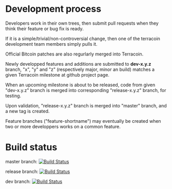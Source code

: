 
# Development process #

Developers work in their own trees, then submit pull requests when
they think their feature or bug fix is ready.

If it is a simple/trivial/non-controversial change, then one of the
terracoin development team members simply pulls it.

Official Bitcoin patches are also regurlarly merged into Terracoin.

Newly developped features and additions are submitted to **dev-x.y.z** branch,
"x", "y" and "z" (respectively major, minor an build) matches a given Terracoin
milestone at github project page.

When an upcoming milestone is about to be released, code from given "dev-x.y.z"
branch is merged into corresponding "release-x.y.z" branch, for testing.

Upon validation, "release-x.y.z" branch is merged into "master" branch, and a
new tag is created.

Feature branches ("feature-shortname") may eventually be created when two
or more developpers works on a common feature.


# Build status #

master branch: [![Build Status](http://ci.terracoin.org/job/terracoin-master/badge/icon)](http://ci.terracoin.org/job/terracoin-master/)

release branch: [![Build Status](http://ci.terracoin.org/job/terracoin-release/badge/icon)](http://ci.terracoin.org/job/terracoin-release/)

dev branch: [![Build Status](http://ci.terracoin.org/job/terracoin-dev/badge/icon)](http://ci.terracoin.org/job/terracoin-dev/)

